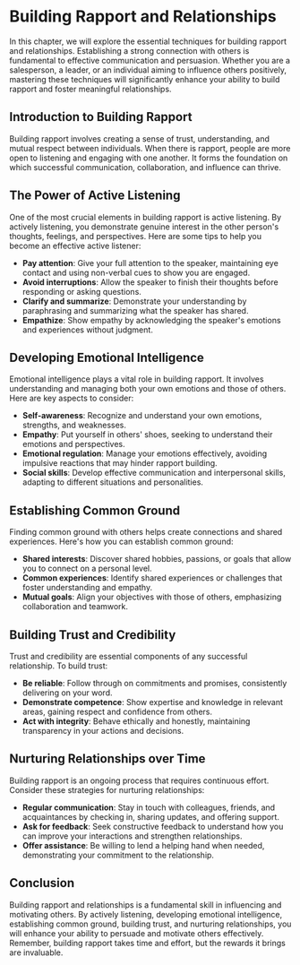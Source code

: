 Building Rapport and Relationships
=============================================

In this chapter, we will explore the essential techniques for building rapport and relationships. Establishing a strong connection with others is fundamental to effective communication and persuasion. Whether you are a salesperson, a leader, or an individual aiming to influence others positively, mastering these techniques will significantly enhance your ability to build rapport and foster meaningful relationships.

Introduction to Building Rapport
--------------------------------

Building rapport involves creating a sense of trust, understanding, and mutual respect between individuals. When there is rapport, people are more open to listening and engaging with one another. It forms the foundation on which successful communication, collaboration, and influence can thrive.

The Power of Active Listening
-----------------------------

One of the most crucial elements in building rapport is active listening. By actively listening, you demonstrate genuine interest in the other person's thoughts, feelings, and perspectives. Here are some tips to help you become an effective active listener:

* **Pay attention**: Give your full attention to the speaker, maintaining eye contact and using non-verbal cues to show you are engaged.
* **Avoid interruptions**: Allow the speaker to finish their thoughts before responding or asking questions.
* **Clarify and summarize**: Demonstrate your understanding by paraphrasing and summarizing what the speaker has shared.
* **Empathize**: Show empathy by acknowledging the speaker's emotions and experiences without judgment.

Developing Emotional Intelligence
---------------------------------

Emotional intelligence plays a vital role in building rapport. It involves understanding and managing both your own emotions and those of others. Here are key aspects to consider:

* **Self-awareness**: Recognize and understand your own emotions, strengths, and weaknesses.
* **Empathy**: Put yourself in others' shoes, seeking to understand their emotions and perspectives.
* **Emotional regulation**: Manage your emotions effectively, avoiding impulsive reactions that may hinder rapport building.
* **Social skills**: Develop effective communication and interpersonal skills, adapting to different situations and personalities.

Establishing Common Ground
--------------------------

Finding common ground with others helps create connections and shared experiences. Here's how you can establish common ground:

* **Shared interests**: Discover shared hobbies, passions, or goals that allow you to connect on a personal level.
* **Common experiences**: Identify shared experiences or challenges that foster understanding and empathy.
* **Mutual goals**: Align your objectives with those of others, emphasizing collaboration and teamwork.

Building Trust and Credibility
------------------------------

Trust and credibility are essential components of any successful relationship. To build trust:

* **Be reliable**: Follow through on commitments and promises, consistently delivering on your word.
* **Demonstrate competence**: Show expertise and knowledge in relevant areas, gaining respect and confidence from others.
* **Act with integrity**: Behave ethically and honestly, maintaining transparency in your actions and decisions.

Nurturing Relationships over Time
---------------------------------

Building rapport is an ongoing process that requires continuous effort. Consider these strategies for nurturing relationships:

* **Regular communication**: Stay in touch with colleagues, friends, and acquaintances by checking in, sharing updates, and offering support.
* **Ask for feedback**: Seek constructive feedback to understand how you can improve your interactions and strengthen relationships.
* **Offer assistance**: Be willing to lend a helping hand when needed, demonstrating your commitment to the relationship.

Conclusion
----------

Building rapport and relationships is a fundamental skill in influencing and motivating others. By actively listening, developing emotional intelligence, establishing common ground, building trust, and nurturing relationships, you will enhance your ability to persuade and motivate others effectively. Remember, building rapport takes time and effort, but the rewards it brings are invaluable.
